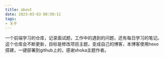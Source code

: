 ```yaml
---
title: about
date: 2023-03-03 08:50:11
tags: 
- 关于
---
```

  一个前端学习的仓库，记录面试题，工作中的遇到的问题，还有每日学习的笔记。这个仓库会不断更新，目标是修改项目主题，变成自己的博客，本博客使用hexo搭建，一键部署到github上的，感谢shoka主题作者。